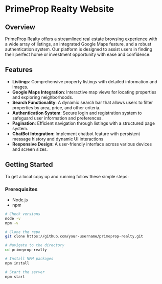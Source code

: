 # PrimeProp Realty Website

## Overview
PrimeProp Realty offers a streamlined real estate browsing experience with a wide array of listings, an integrated Google Maps feature, and a robust authentication system. Our platform is designed to assist users in finding their perfect home or investment opportunity with ease and confidence.

## Features
- **Listings**: Comprehensive property listings with detailed information and images.
- **Google Maps Integration**: Interactive map views for locating properties and exploring neighborhoods.
- **Search Functionality**: A dynamic search bar that allows users to filter properties by area, price, and other criteria.
- **Authentication System**: Secure login and registration system to safeguard user information and preferences.
- **Pagination**: Efficient navigation through listings with a structured page system.
- **ChatBot Integration**: Implement chatbot feature with persistent message history and dynamic UI interactions
- **Responsive Design**: A user-friendly interface across various devices and screen sizes.

## Getting Started
To get a local copy up and running follow these simple steps:

### Prerequisites
- Node.js
- npm

```bash
# Check versions
node -v
npm -v

# Clone the repo
git clone https://github.com/your-username/primeprop-realty.git

# Navigate to the directory
cd primeprop-realty

# Install NPM packages
npm install

# Start the server
npm start
